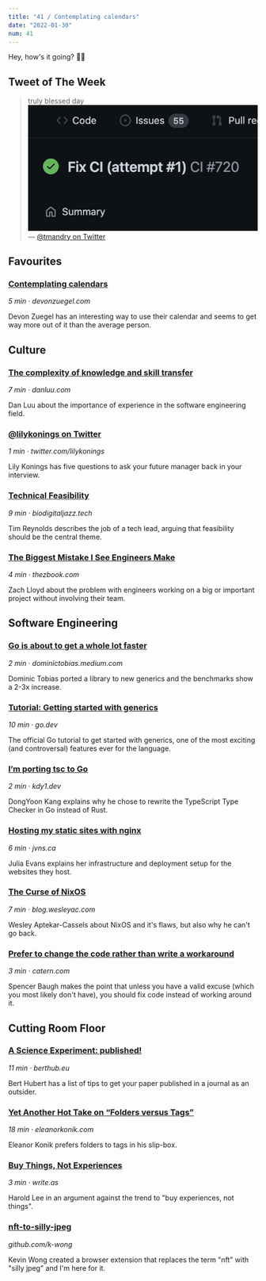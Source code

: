 ```yaml
---
title: "41 / Contemplating calendars"
date: "2022-01-30"
num: 41
---
```


Hey, how's it going? ✌🏻

## Tweet of The Week

> truly blessed day
> ![Screenshot of GitHub Actions showing successful run for commit "Fix CI (attempt #1)"](./_twitter_image.png)
> — [@tmandry on Twitter](https://twitter.com/tmandry/status/1486534292360470528)

## Favourites

### [Contemplating calendars](https://devonzuegel.com/post/contemplating-calendars)

_5 min · devonzuegel.com_

Devon Zuegel has an interesting way to use their calendar and seems to get way more out of it than the average person.

## Culture

### [The complexity of knowledge and skill transfer](https://danluu.com/hardware-unforgiving/)

_7 min · danluu.com_

Dan Luu about the importance of experience in the software engineering field.

### [@lilykonings on Twitter](https://twitter.com/lilykonings/status/1484598087494496258)

_1 min · twitter.com/lilykonings_

Lily Konings has five questions to ask your future manager back in your interview.

### [Technical Feasibility](https://www.biodigitaljazz.tech/p/technical-feasibility)

_9 min · biodigitaljazz.tech_

Tim Reynolds describes the job of a tech lead, arguing that feasibility should be the central theme.

### [The Biggest Mistake I See Engineers Make](https://www.thezbook.com/the-biggest-mistake-i-see-engineers-make/)

_4 min · thezbook.com_

Zach Lloyd about the problem with engineers working on a big or important project without involving their team.

## Software Engineering

### [Go is about to get a whole lot faster](https://dominictobias.medium.com/go-is-about-to-get-a-whole-lot-faster-a50c1e7d60b9)

_2 min · dominictobias.medium.com_

Dominic Tobias ported a library to new generics and the benchmarks show a 2-3x increase.

### [Tutorial: Getting started with generics](https://go.dev/doc/tutorial/generics)

_10 min · go.dev_

The official Go tutorial to get started with generics, one of the most exciting (and controversal) features ever for the language.

### [I’m porting tsc to Go](https://kdy1.dev/posts/2022/1/tsc-go)

_2 min · kdy1.dev_

DongYoon Kang explains why he chose to rewrite the TypeScript Type Checker in Go instead of Rust.

### [Hosting my static sites with nginx](https://jvns.ca/blog/2022/01/24/hosting-my-static-sites-with-nginx/)

_6 min · jvns.ca_

Julia Evans explains her infrastructure and deployment setup for the websites they host.

### [The Curse of NixOS](https://blog.wesleyac.com/posts/the-curse-of-nixos)

_7 min · blog.wesleyac.com_

Wesley Aptekar-Cassels about NixOS and it's flaws, but also why he can't go back.

### [Prefer to change the code rather than write a workaround](https://catern.com/change_code.html)

_3 min · catern.com_

Spencer Baugh makes the point that unless you have a valid excuse (which you most likely don't have), you should fix code instead of working around it.

## Cutting Room Floor

### [A Science Experiment: published!](https://berthub.eu/articles/posts/a-science-experiment-got-published/)

_11 min · berthub.eu_

Bert Hubert has a list of tips to get your paper published in a journal as an outsider.

### [Yet Another Hot Take on “Folders versus Tags”](https://eleanorkonik.com/yet-another-hot-take-on-folders-versus-tags/)

_18 min · eleanorkonik.com_

Eleanor Konik prefers folders to tags in his slip-box.

### [Buy Things, Not Experiences](https://write.as/harold-lee/theres-a-phrase-going-around-that-you-should-buy-experiences-not-things)

_3 min · write.as_

Harold Lee in an argument against the trend to "buy experiences, not things".

### [nft-to-silly-jpeg](https://github.com/k-wong/nft-to-silly-jpeg)

_github.com/k-wong_

Kevin Wong created a browser extension that replaces the term "nft" with "silly jpeg" and I'm here for it.
